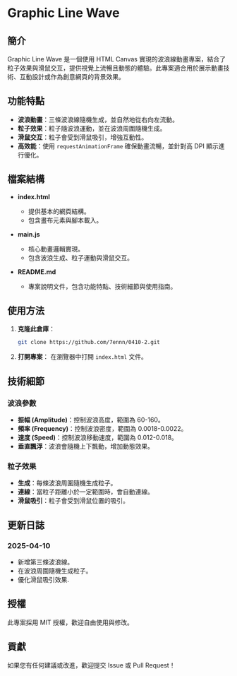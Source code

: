 # Graphic Line Wave

## 簡介

Graphic Line Wave 是一個使用 HTML Canvas 實現的波浪線動畫專案，結合了粒子效果與滑鼠交互，提供視覺上流暢且動態的體驗。此專案適合用於展示動畫技術、互動設計或作為創意網頁的背景效果。

## 功能特點

- **波浪動畫**：三條波浪線隨機生成，並自然地從右向左流動。
- **粒子效果**：粒子隨波浪運動，並在波浪周圍隨機生成。
- **滑鼠交互**：粒子會受到滑鼠吸引，增強互動性。
- **高效能**：使用 `requestAnimationFrame` 確保動畫流暢，並針對高 DPI 顯示進行優化。

## 檔案結構

- **index.html**
  - 提供基本的網頁結構。
  - 包含畫布元素與腳本載入。

- **main.js**
  - 核心動畫邏輯實現。
  - 包含波浪生成、粒子運動與滑鼠交互。

- **README.md**
  - 專案說明文件，包含功能特點、技術細節與使用指南。

## 使用方法

1. **克隆此倉庫**：
   ```bash
   git clone https://github.com/7ennn/0410-2.git
   ```

2. **打開專案**：
   在瀏覽器中打開 `index.html` 文件。

## 技術細節

### 波浪參數

- **振幅 (Amplitude)**：控制波浪高度，範圍為 60-160。
- **頻率 (Frequency)**：控制波浪密度，範圍為 0.0018-0.0022。
- **速度 (Speed)**：控制波浪移動速度，範圍為 0.012-0.018。
- **垂直飄浮**：波浪會隨機上下飄動，增加動態效果。

### 粒子效果

- **生成**：每條波浪周圍隨機生成粒子。
- **連線**：當粒子距離小於一定範圍時，會自動連線。
- **滑鼠吸引**：粒子會受到滑鼠位置的吸引。

## 更新日誌

### 2025-04-10
- 新增第三條波浪線。
- 在波浪周圍隨機生成粒子。
- 優化滑鼠吸引效果.

## 授權

此專案採用 MIT 授權，歡迎自由使用與修改。

## 貢獻

如果您有任何建議或改進，歡迎提交 Issue 或 Pull Request！